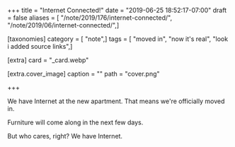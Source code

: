 +++
title = "Internet Connected!"
date = "2019-06-25 18:52:17-07:00"
draft = false
aliases = [ "/note/2019/176/internet-connected/", "/note/2019/06/internet-connected/",]

[taxonomies]
category = [ "note",]
tags = [ "moved in", "now it's real", "look i added source links",]

[extra]
card = "_card.webp"

[extra.cover_image]
caption = ""
path = "cover.png"

+++

We have Internet at the new apartment. That means we're officially moved in.

Furniture will come along in the next few days.

But who cares, right? We have Internet.